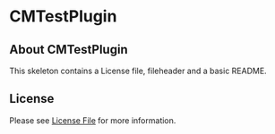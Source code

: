 # CMTestPlugin
## About CMTestPlugin
This skeleton contains a License file, fileheader and a basic README.

## License

Please see [License File](LICENSE) for more information.